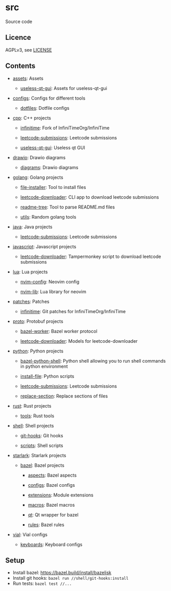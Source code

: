 # src

Source code

## Licence

AGPLv3, see [LICENSE](./LICENSE.txt)

## Contents

<!-- README_CONTENTS START -->

- [assets](./assets): Assets

  - [useless-qt-gui](./assets/useless-qt-gui): Assets for useless-qt-gui

- [configs](./configs): Configs for different tools

  - [dotfiles](./configs/dotfiles): Dotfile configs

- [cpp](./cpp): C&#43;&#43; projects

  - [infinitime](./cpp/infinitime): Fork of InfiniTimeOrg/InfiniTime

  - [leetcode-submissions](./cpp/leetcode-submissions): Leetcode submissions

  - [useless-qt-gui](./cpp/useless-qt-gui): Useless qt GUI

- [drawio](./drawio): Drawio diagrams

  - [diagrams](./drawio/diagrams): Drawio diagrams

- [golang](./golang): Golang projects

  - [file-installer](./golang/file-installer): Tool to install files

  - [leetcode-downloader](./golang/leetcode-downloader): CLI app to download leetcode submissions

  - [readme-tree](./golang/readme-tree): Tool to parse README.md files

  - [utils](./golang/utils): Random golang tools

- [java](./java): Java projects

  - [leetcode-submissions](./java/leetcode-submissions): Leetcode submissions

- [javascript](./javascript): Javascript projects

  - [leetcode-downloader](./javascript/leetcode-downloader): Tampermonkey script to download leetcode submissions

- [lua](./lua): Lua projects

  - [nvim-config](./lua/nvim-config): Neovim config

  - [nvim-lib](./lua/nvim-lib): Lua library for neovim

- [patches](./patches): Patches

  - [infinitime](./patches/infinitime): Git patches for InfiniTimeOrg/InfiniTime

- [proto](./proto): Protobuf projects

  - [bazel-worker](./proto/bazel-worker): Bazel worker protocol

  - [leetcode-downloader](./proto/leetcode-downloader): Models for leetcode-downloader

- [python](./python): Python projects

  - [bazel-python-shell](./python/bazel-python-shell): Python shell allowing you to run shell commands in python environment

  - [install-file](./python/install-file): Python scripts

  - [leetcode-submissions](./python/leetcode-submissions): Leetcode submissions

  - [replace-section](./python/replace-section): Replace sections of files

- [rust](./rust): Rust projects

  - [tools](./rust/tools): Rust tools

- [shell](./shell): Shell projects

  - [git-hooks](./shell/git-hooks): Git hooks

  - [scripts](./shell/scripts): Shell scripts

- [starlark](./starlark): Starlark projects

  - [bazel](./starlark/bazel): Bazel projects

    - [aspects](./starlark/bazel/aspects): Bazel aspects

    - [configs](./starlark/bazel/configs): Bazel configs

    - [extensions](./starlark/bazel/extensions): Module extensions

    - [macros](./starlark/bazel/macros): Bazel macros

    - [qt](./starlark/bazel/qt): Qt wrapper for bazel

    - [rules](./starlark/bazel/rules): Bazel rules

- [vial](./vial): Vial configs

  - [keyboards](./vial/keyboards): Keyboard configs

<!-- README_CONTENTS END -->

## Setup

- Install bazel: https://bazel.build/install/bazelisk
- Install git hooks: `bazel run //shell/git-hooks:install`
- Run tests: `bazel test //...`
